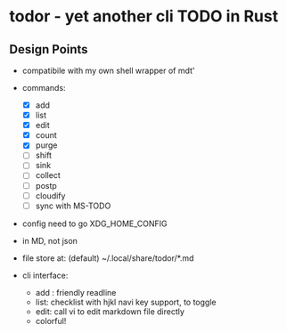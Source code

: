# todor - yet another cli TODO in Rust

## Design Points

- compatibile with my own shell wrapper of mdt'
- commands: 
  - [x] add
  - [x] list
  - [x] edit
  - [x] count
  - [x] purge
  - [ ] shift
  - [ ] sink
  - [ ] collect
  - [ ] postp
  - [ ] cloudify
  - [ ] sync with MS-TODO

- config need to go XDG_HOME_CONFIG
- in MD, not json
- file store at: (default) ~/.local/share/todor/*.md

- cli interface:
  - add : friendly readline
  - list: checklist with hjkl navi key support, <space> to toggle
  - edit: call vi to edit markdown file directly
  - colorful!
